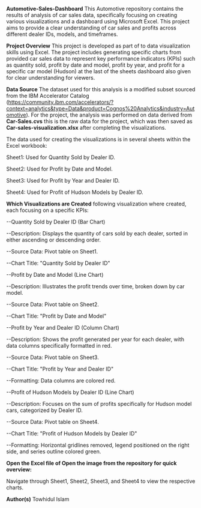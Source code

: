 **Automotive-Sales-Dashboard**
This Automotive repository contains the results of analysis of car sales data, specifically focusing on creating various visualizations and a dashboard using Microsoft Excel. This project aims to provide a clear understanding of car sales and profits across different dealer IDs, models, and timeframes.

**Project Overview**
This project is developed as part of to data visualization skills using Excel. The project includes generating specific charts from provided car sales data to represent key performance indicators (KPIs) such as quantity sold, profit by date and model, profit by year, and profit for a specific car model (Hudson) at the last of the sheets dashboard also given for clear understanding for viewers.
  
**Data Source**
The dataset used for this analysis is a modified subset sourced from the IBM Accelerator Catalog 
(https://community.ibm.com/accelerators/?context=analytics&type=Data&product=Cognos%20Analytics&industry=Automotive). 
For the project, the analysis was performed on data derived from **Car-Sales.cvs** this is the raw data for the project, 
which was then saved as **Car-sales-visualization.xlsx** after completing the visualizations.

The data used for creating the visualizations is in several sheets within the Excel workbook:

Sheet1: Used for Quantity Sold by Dealer ID.

Sheet2: Used for Profit by Date and Model.

Sheet3: Used for Profit by Year and Dealer ID.

Sheet4: Used for Profit of Hudson Models by Dealer ID.

**Which Visualizations are Created**
following visualization where created, each focusing on a specific KPIs:

--Quantity Sold by Dealer ID (Bar Chart)

--Description: Displays the quantity of cars sold by each dealer, sorted in either ascending or descending order.

--Source Data: Pivot table on Sheet1.

--Chart Title: "Quantity Sold by Dealer ID"

--Profit by Date and Model (Line Chart)

--Description: Illustrates the profit trends over time, broken down by car model.

--Source Data: Pivot table on Sheet2.

--Chart Title: "Profit by Date and Model"

--Profit by Year and Dealer ID (Column Chart)

--Description: Shows the profit generated per year for each dealer, with data columns specifically formatted in red.

--Source Data: Pivot table on Sheet3.

--Chart Title: "Profit by Year and Dealer ID"

--Formatting: Data columns are colored red.

--Profit of Hudson Models by Dealer ID (Line Chart)

--Description: Focuses on the sum of profits specifically for Hudson model cars, categorized by Dealer ID.

--Source Data: Pivot table on Sheet4.

--Chart Title: "Profit of Hudson Models by Dealer ID"

--Formatting: Horizontal gridlines removed, legend positioned on the right side, and series outline colored green.


**Open the Excel file of Open the image from the repository for quick overview:**

Navigate through Sheet1, Sheet2, Sheet3, and Sheet4 to view the respective charts.

**Author(s)**
Towhidul Islam 
